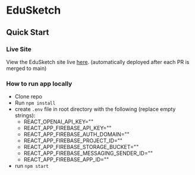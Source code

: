 # EduSketch

## Quick Start
### Live Site
View the EduSketch site live [here](https://edusketch-bebb4.web.app/).
(automatically deployed after each PR is merged to main)

### How to run app locally
- Clone repo
- Run `npm install` 
- create `.env` file in root directory with the following (replace empty strings):
  - REACT_OPENAI_API_KEY=""
  - REACT_APP_FIREBASE_API_KEY=""
  - REACT_APP_FIREBASE_AUTH_DOMAIN=""
  - REACT_APP_FIREBASE_PROJECT_ID=""
  - REACT_APP_FIREBASE_STORAGE_BUCKET=""
  - REACT_APP_FIREBASE_MESSAGING_SENDER_ID=""
  - REACT_APP_FIREBASE_APP_ID=""
- run `npm start`


